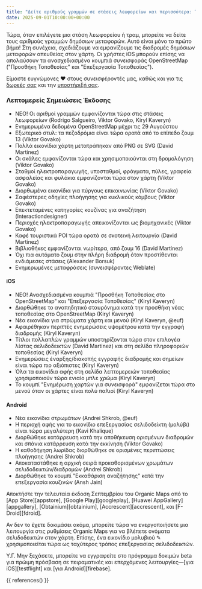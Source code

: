 ```yaml
---
title: "Δείτε αριθμούς γραμμών σε στάσεις λεωφορείων και περισσότερα: Τα κυριότερα στοιχεία της έκδοσης Σεπτεμβρίου"
date: 2025-09-01T10:00:00+00:00
---
```


Τώρα, όταν επιλέγετε μια στάση λεωφορείου ή τραμ, μπορείτε να δείτε τους αριθμούς γραμμών δημόσιων μεταφορών. Αυτό είναι μόνο το πρώτο βήμα! Στη συνέχεια, σχεδιάζουμε να εμφανίζουμε τις διαδρομές δημόσιων μεταφορών απευθείας στον χάρτη. Οι χρήστες iOS μπορούν επίσης να απολαύσουν τα ανασχεδιασμένα κουμπιά συνεισφοράς OpenStreetMap ("Προσθήκη Τοποθεσίας" και "Επεξεργασία Τοποθεσίας").

Είμαστε ευγνώμονες ❤️ στους συνεισφέροντές μας, καθώς και για τις [δωρεές σας](@/donate/index.md) και την [υποστήριξή σας](@/contribute/index.md).

### Λεπτομερείς Σημειώσεις Έκδοσης

- ΝΕΟ! Οι αριθμοί γραμμών εμφανίζονται τώρα στις στάσεις λεωφορείων (Rodrigo Salgueiro, Viktor Govako, Kiryl Kaveryn)
- Ενημερωμένα δεδομένα OpenStreetMap μέχρι τις 29 Αυγούστου
- Εξωτερικό στυλ: τα πεζοδρόμια είναι τώρα ορατά από το επίπεδο ζουμ 13 (Viktor Govako)
- Πολλά εικονίδια χάρτη μετατράπηκαν από PNG σε SVG (David Martinez)
- Οι σκάλες εμφανίζονται τώρα και χρησιμοποιούνται στη δρομολόγηση (Viktor Govako)
- Σταθμοί ηλεκτροπαραγωγής, υποσταθμοί, φράγματα, πύλες, γραφεία ασφαλείας και φυλάκια εμφανίζονται τώρα στον χάρτη (Viktor Govako)
- Διορθωμένα εικονίδια για πύργους επικοινωνίας (Viktor Govako)
- Σαφέστερες οδηγίες πλοήγησης για κυκλικούς κόμβους (Viktor Govako)
- Επεκτεταμένες κατηγορίες κουζίνας για αναζήτηση (Interactiondesigner)
- Περιοχές ηλεκτροπαραγωγής απεικονίζονται ως βιομηχανικές (Viktor Govako)
- Καφέ τουριστικά POI τώρα ορατά σε σκοτεινή λειτουργία (David Martinez)
- Βιβλιοθήκες εμφανίζονται νωρίτερα, από ζουμ 16 (David Martinez)
- Όχι πια αυτόματο ζουμ στην πλήρη διαδρομή όταν προστίθενται ενδιάμεσες στάσεις (Alexander Borsuk)
- Ενημερωμένες μεταφράσεις (συνεισφέροντες Weblate)

#### iOS
- ΝΕΟ! Ανασχεδιασμένα κουμπιά "Προσθήκη Τοποθεσίας στο OpenStreetMap" και "Επεξεργασία Τοποθεσίας" (Kiryl Kaveryn)
- Διορθώθηκε το αναπηδητικό σταυρόνημα κατά την προσθήκη νέας τοποθεσίας στο OpenStreetMap (Kiryl Kaveryn)
- Νέα εικονίδια για στρώματα χάρτη και μενού (Kiryl Kaveryn, @euf)
- Αφαιρέθηκαν περιττές ενημερώσεις υψομέτρου κατά την εγγραφή διαδρομής (Kiryl Kaveryn)
- Τίτλοι πολλαπλών γραμμών υποστηρίζονται τώρα στον επιλογέα λίστας σελιδοδεικτών (David Martinez) και στη σελίδα πληροφοριών τοποθεσίας (Kiryl Kaveryn)
- Ενημερώσεις έναρξης/διακοπής εγγραφής διαδρομής και σημείων είναι τώρα πιο αξιόπιστες (Kiryl Kaveryn)
- Όλα τα εικονίδια αφής στη σελίδα λεπτομερειών τοποθεσίας χρησιμοποιούν τώρα ενιαίο μπλε χρώμα (Kiryl Kaveryn)
- Το κουμπί "Ενημέρωση χαρτών για συνεισφορά" εμφανίζεται τώρα στο μενού όταν οι χάρτες είναι πολύ παλιοί (Kiryl Kaveryn)

#### Android
- Νέα εικονίδια στρωμάτων (Andrei Shkrob, @euf)
- Η περιοχή αφής για το εικονίδιο επεξεργασίας σελιδοδείκτη (μολύβι) είναι τώρα μεγαλύτερη (Kavi Khalique)
- Διορθώθηκε κατάρρευση κατά την αποθήκευση ορισμένων διαδρομών και σπάνια κατάρρευση κατά την εκκίνηση (Viktor Govako)
- Η καθοδήγηση λωρίδας διορθώθηκε σε ορισμένες περιπτώσεις πλοήγησης (Andrei Shkrob)
- Αποκαταστάθηκε η αρχική σειρά προκαθορισμένων χρωμάτων σελιδοδεικτών/διαδρομών (Andrei Shkrob)
- Διορθώθηκε το κουμπί "Εκκαθάριση αναζήτησης" κατά την επεξεργασία κουζινών (Ansh Jain)

Αποκτήστε την τελευταία έκδοση Σεπτεμβρίου του Organic Maps από το [App Store][appstore], [Google Play][googleplay], [Huawei AppGallery][appgallery], [Obtainium][obtainium], [Accrescent][accrescent], και [F-Droid][fdroid].

Αν δεν το έχετε δοκιμάσει ακόμα, μπορείτε τώρα να ενεργοποιήσετε μια λειτουργία στις ρυθμίσεις Organic Maps για να βλέπετε ονόματα σελιδοδεικτών στον χάρτη. Επίσης, ένα εικονίδιο μολυβιού ✎ χρησιμοποιείται τώρα ως ταχύτερος τρόπος επεξεργασίας σελιδοδεικτών.

Υ.Γ. Μην ξεχάσετε, μπορείτε να εγγραφείτε στο πρόγραμμα δοκιμών beta για πρώιμη πρόσβαση σε πειραματικές και επερχόμενες λειτουργίες—[για iOS][testflight] και [για Android][firebase].

{{ references() }}
